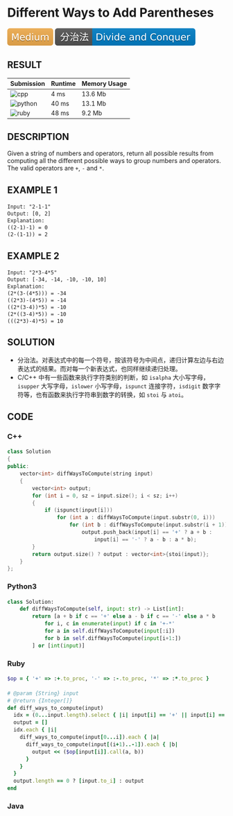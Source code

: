 # Different Ways to Add Parentheses

![Medium](../../materials/-Medium-f0ad4e.svg) ![Divide_and_Conquer](../../materials/分治法-Divide_and_Conquer-007ec6.svg)
## RESULT

| Submission                                                        | Runtime | Memory Usage |
| ----------------------------------------------------------------- | ------- | ------------ |
| ![cpp](https://img.shields.io/badge/leetcode241-cpp-f34b7d.svg)   | 4 ms    | 13.6 Mb      |
| ![python](https://img.shields.io/badge/leetcode241-py-3572A5.svg) | 40 ms   | 13.1 Mb      |
| ![ruby](https://img.shields.io/badge/leetcode241-rb-701516.svg)   | 48 ms   | 9.2 Mb       |

## DESCRIPTION

Given a string of numbers and operators, return all possible results from computing all the different possible ways to group numbers and operators. The valid operators are `+`, `-` and `*`.

## EXAMPLE 1

```plain
Input: "2-1-1"
Output: [0, 2]
Explanation: 
((2-1)-1) = 0 
(2-(1-1)) = 2
```

## EXAMPLE 2

```plain
Input: "2*3-4*5"
Output: [-34, -14, -10, -10, 10]
Explanation: 
(2*(3-(4*5))) = -34 
((2*3)-(4*5)) = -14 
((2*(3-4))*5) = -10 
(2*((3-4)*5)) = -10 
(((2*3)-4)*5) = 10
```

## SOLUTION

* 分治法。对表达式中的每一个符号，按该符号为中间点，递归计算左边与右边表达式的结果。而对每一个新表达式，也同样继续递归处理。
* C/C++ 中有一些函数来执行字符类别的判断，如 `isalpha` 大小写字母，`isupper` 大写字母，`islower` 小写字母，`ispunct` 连接字符，`isdigit` 数字字符等，也有函数来执行字符串到数字的转换，如 `stoi` 与 `atoi`。


## CODE

### C++

```cpp
class Solution
{
public:
    vector<int> diffWaysToCompute(string input)
    {
        vector<int> output;
        for (int i = 0, sz = input.size(); i < sz; i++)
        {
            if (ispunct(input[i]))
                for (int a : diffWaysToCompute(input.substr(0, i)))
                    for (int b : diffWaysToCompute(input.substr(i + 1)))
                        output.push_back(input[i] == '+' ? a + b :
                            input[i] == '-' ? a - b : a * b);
        }
        return output.size() ? output : vector<int>{stoi(input)};
    }
};
```

### Python3

```python
class Solution:
    def diffWaysToCompute(self, input: str) -> List[int]:
        return [a + b if c == '+' else a - b if c == '-' else a * b
            for i, c in enumerate(input) if c in '+-*'
            for a in self.diffWaysToCompute(input[:i])
            for b in self.diffWaysToCompute(input[i+1:])
        ] or [int(input)]
```

### Ruby

```ruby
$op = { '+' => :+.to_proc, '-' => :-.to_proc, '*' => :*.to_proc }

# @param {String} input
# @return {Integer[]}
def diff_ways_to_compute(input)
  idx = (0...input.length).select { |i| input[i] == '+' || input[i] == '-' || input[i] == '*' }
  output = []
  idx.each { |i| 
    diff_ways_to_compute(input[0...i]).each { |a| 
      diff_ways_to_compute(input[(i+1)..-1]).each { |b|
        output << ($op[input[i]].call(a, b))
      }
    }
  }
  output.length == 0 ? [input.to_i] : output
end
```

### Java

